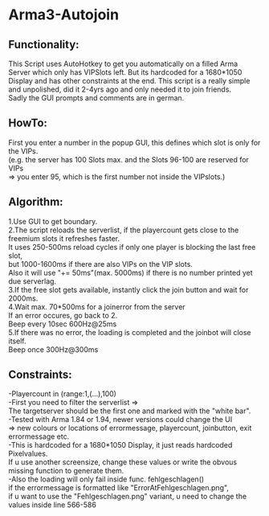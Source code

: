 # Arma3-Autojoin
## Functionality:  
This Script uses AutoHotkey to get you automatically on a filled Arma Server which only has VIPSlots left.
But its hardcoded for a 1680*1050 Display and has other constraints at the end.
This script is a really simple and unpolished, did it 2-4yrs ago and only needed it to join friends.  
Sadly the GUI prompts and comments are in german.

## HowTo:
First you enter a number in the popup GUI, this defines which slot is only for the VIPs.  
(e.g. the server has 100 Slots max. and the Slots 96-100 are reserved for VIPs  
=> you enter 95, which is the first number not inside the VIPslots.)

## Algorithm:
1.Use GUI to get boundary.  
2.The script reloads the serverlist, if the playercount gets close to the freemium slots it refreshes faster.  
    It uses 250-500ms reload cycles if only one player is blocking the last free slot,  
    but 1000-1600ms if there are also VIPs on the VIP slots.  
    Also it will use "+= 50ms"(max. 5000ms) if there is no number printed yet due serverlag.  
3.If the free slot gets available, instantly click the join button and wait for 2000ms.  
4.Wait max. 70*500ms for a joinerror from the server   
    If an error occures, go back to 2.  
    Beep every 10sec 600Hz@25ms  
5.If there was no error, the loading is completed and the joinbot will close itself.  
    Beep once 300Hz@300ms  

## Constraints:  
-Playercount in (range:1,(...),100)  
-First you need to filter the serverlist =>   
    The targetserver should be the first one and marked with the "white bar".  
-Tested with Arma 1.84 or 1.94, newer versions could change the UI   
    => new colours or locations of errormessage, playercount, joinbutton, exit errormessage etc.  
-This is hardcoded for a 1680*1050 Display, it just reads hardcoded Pixelvalues.  
    If u use another screensize, change these values or write the obvous missing function to generate them.  
-Also the loading will only fail inside func. fehlgeschlagen()    
    if the errormessage is formatted like "ErrorAtFehlgeschlagen.png",  
    if u want to use the "Fehlgeschlagen.png" variant, u need to change the values inside line 566-586  
